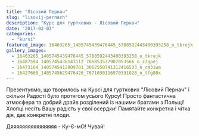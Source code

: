 ```yaml
---
title: "Лісовий Пернач"
slug: "lisovij-pernach"
description: "Курс для гурткових - Лісовий Пернач"
date: "2017-02-03"
categories:
  - "kursi"
featured_image: 16463265_1405745439476445_5788592443400393258_o_tkrejk
gallery_images:
  - 16463265_1405745439476445_5788592443400393258_o_tkrejk
  - 16487594_1405745436143112_766853537907053566_o_z3gpej
  - 16473164_1405745412809781_3062550741312416533_n_cm31wa
  - 16427660_1405745629476426_7671030116970331028_n_tfg80x
---
```


Презентуємо, що творилось на Курсі для гурткових "Лісовий Пернач" і скільки Радості було протягом усього Курсу! Просто фантастична атмосфера та добрий драйв розділений із нашими братами з Польщі! Хлопці несіть Вашу радість у свої осердки! Памятайте конкретна і чітка дія, дає конкретні плоди.

Дяяяяяяяяяяяяяяяя - Ку-Є-мО! Чувай!
